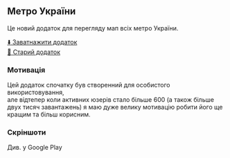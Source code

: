 ## Метро України
Це новий додаток для перегляду мап всіх метро України.

<!-- todo update app -->
<a href="https://play.google.com/store/apps/details?id=unicon.metro.kharkiv">⬇️️ Заватнажити додаток</a><br>
<a href="https://github.com/kotleni/Kharkiv-Metro">📒 Старий додаток </a>

### Мотивація
Цей додаток спочатку був створенний для особистого використовування, <br>
але відтепер коли активних юзерів стало більше 600 (а також більше <br>
двух тисяч завантажень) я маю дуже велику мотивацію робити його ще <br>
кращим та більш корисним. <br>

### Скріншоти
Див. у Google Play
